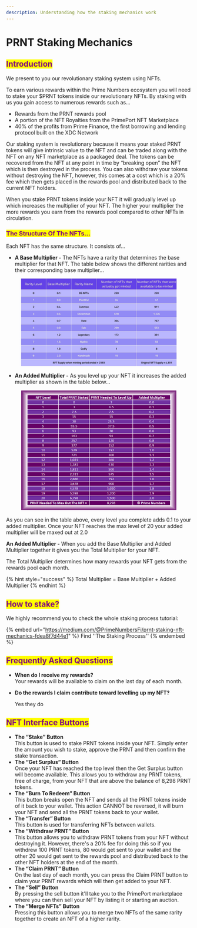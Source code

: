 ```yaml
---
description: Understanding how the staking mechanics work
---
```


# PRNT Staking Mechanics

## <mark style="color:purple;">Introduction</mark> <a href="#id-5932" id="id-5932"></a>

We present to you our revolutionary staking system using NFTs.

To earn various rewards within the Prime Numbers ecosystem you will need to stake your $PRNT tokens inside our revolutionary NFTs. By staking with us you gain access to numerous rewards such as...

* Rewards from the PRNT rewards pool
* A portion of the NFT Royalties from the PrimePort NFT Marketplace
* 40% of the profits from Prime Finance, the first borrowing and lending protocol built on the XDC Network

Our staking system is revolutionary because it means your staked PRNT tokens will give intrinsic value to the NFT and can be traded along with the NFT on any NFT marketplace as a packaged deal. The tokens can be recovered from the NFT at any point in time by “breaking open” the NFT which is then destroyed in the process. You can also withdraw your tokens without destroying the NFT, however, this comes at a cost which is a 20% fee which then gets placed in the rewards pool and distributed back to the current NFT holders.

When you stake PRNT tokens inside your NFT it will gradually level up which increases the multiplier of your NFT. The higher your multiplier the more rewards you earn from the rewards pool compared to other NFTs in circulation.

### <mark style="color:purple;">The Structure Of The NFTs…</mark> <a href="#d7e3" id="d7e3"></a>

Each NFT has the same structure. It consists of…

* **A Base Multiplier -** The NFTs have a rarity that determines the base multiplier for that NFT. The table below shows the different rarities and their corresponding base multiplier…

<figure><img src="../../../.gitbook/assets/5 (1).jpg" alt=""><figcaption></figcaption></figure>

* **An Added Multiplier -** As you level up your NFT it increases the added multiplier as shown in the table below…

<figure><img src="../../../.gitbook/assets/PRNT V3 Staking Table.png" alt=""><figcaption></figcaption></figure>

As you can see in the table above, every level you complete adds 0.1 to your added multiplier. Once your NFT reaches the max level of 20 your added multiplier will be maxed out at 2.0

**An Added Multiplier -** When you add the Base Multiplier and Added Multiplier together it gives you the Total Multiplier for your NFT.&#x20;

The Total Multiplier determines how many rewards your NFT gets from the rewards pool each month.

{% hint style="success" %}
Total Multiplier = Base Multiplier + Added Multiplier
{% endhint %}

## <mark style="color:purple;">How to stake?</mark> <a href="#id-21ca" id="id-21ca"></a>

We highly recommend you to check the whole staking process tutorial:

{% embed url="https://medium.com/@PrimeNumbersFi/prnt-staking-nft-mechanics-fdea8f7d44e1" %}
Find ''The Staking Process''
{% endembed %}

## <mark style="color:purple;">Frequently Asked Questions</mark> <a href="#a7be" id="a7be"></a>

* **When do I receive my rewards?**\
  Your rewards will be available to claim on the last day of each month.
*   **Do the rewards I claim contribute toward levelling up my NFT?**

    Yes they do

## <mark style="color:purple;">NFT Interface Buttons</mark> <a href="#id-9afb" id="id-9afb"></a>

* **The “Stake” Button**\
  This button is used to stake PRNT tokens inside your NFT. Simply enter the amount you wish to stake, approve the PRNT and then confirm the stake transaction.
* **The “Get Surplus” Button**\
  Once your NFT has reached the top level then the Get Surplus button will become available. This allows you to withdraw any PRNT tokens, free of charge, from your NFT that are above the balance of 8,298 PRNT tokens.
* **The “Burn To Redeem” Button**\
  This button breaks open the NFT and sends all the PRNT tokens inside of it back to your wallet. This action CANNOT be reversed, it will burn your NFT and send all the PRNT tokens back to your wallet.
* **The “Transfer” Button**\
  This button is used for transferring NFTs between wallets.
* **The “Withdraw PRNT” Button**\
  This button allows you to withdraw PRNT tokens from your NFT without destroying it. However, there's a 20% fee for doing this so if you withdrew 100 PRNT tokens, 80 would get sent to your wallet and the other 20 would get sent to the rewards pool and distributed back to the other NFT holders at the end of the month.
* **The “Claim PRNT” Button**\
  On the last day of each month, you can press the Claim PRNT button to claim your PRNT rewards which will then get added to your NFT.
* **The “Sell” Button**\
  By pressing the sell button it'll take you to the PrimePort marketplace where you can then sell your NFT by listing it or starting an auction.
* **The “Merge NFTs” Button**\
  Pressing this button allows you to merge two NFTs of the same rarity together to create an NFT of a higher rarity.
